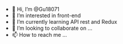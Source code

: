 - 👋 Hi, I’m @Gu18071
- 👀 I’m interested in front-end
- 🌱 I’m currently learning API rest and Redux
- 💞️ I’m looking to collaborate on ...
- 📫 How to reach me ...

<!---
Gu18071/Gu18071 is a ✨ special ✨ repository because its `README.md` (this file) appears on your GitHub profile.
You can click the Preview link to take a look at your changes.
--->
